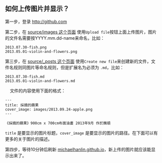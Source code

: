 
## 如何上传图片并显示？

第一步，登录 http://github.com

第二步，在 [source/images 这个页面](https://github.com/michaelhanlin/michaelhanlin.github.io/tree/src/source/images) 使用`Upload file`按钮上面上传图片，图片的文件名需要按YYYY.mm.dd-name来命名，比如：

    2013.07.30-fish.png
    2013.05.01-violin-and-flowers.png

第三步，在 [source/_posts 这个页面](https://github.com/michaelhanlin/michaelhanlin.github.io/tree/src/source/_posts) 使用`Create new file`来创建新的文件，文件名规则同图片等命名规则，但是扩展名为必须为 `.md`，比如：

    2013.07.30-fish.md
    2013.05.01-violin-and-flowers.md
    
文件的内容使用下面的格式：

    ---
    title: 採摘的蘋果
    cover_image: images/2013.09.24-apple.png
    ---

    《採摘的蘋果》900cm x 700cm布面油畫 2013年9月 作於撫順


`title` 是要显示的图片标题，`cover_image` 是要显示的图片的路径。在下面可以有更多的关于图片的描述。


第四步，等待10分钟后刷新 [michaelhanlin.github.io](https://michaelhanlin.github.io)，新上传的图片就应该能显示出来了。


